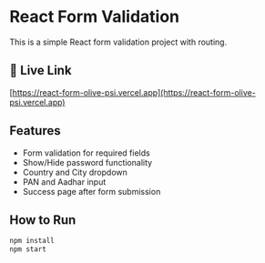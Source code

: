 # React Form Validation

This is a simple React form validation project with routing.

## 🔗 Live Link

[https://react-form-olive-psi.vercel.app](https://react-form-olive-psi.vercel.app)

## Features

- Form validation for required fields
- Show/Hide password functionality
- Country and City dropdown
- PAN and Aadhar input
- Success page after form submission

## How to Run

```bash
npm install
npm start
